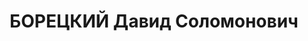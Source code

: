 ---
title: БОРЕЦКИЙ Давид Соломонович
description: "1907 р., м. Катеринослав, єврей, з службовців, освіта вища, заступник\
  \ начальника цеху Дніпропетровського з-ду ім. К.Лібкнехта. \n  13.01.1938 р.звинувачений\
  \ в участі в троцькістській терористичній організації, розстріляний 14.01.1938 р.\
  \ \n  Реабілітований 12.05.1956 р."
---